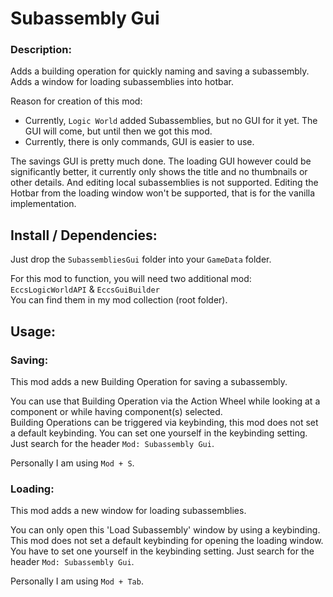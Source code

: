 # Subassembly Gui

### Description:

Adds a building operation for quickly naming and saving a subassembly.\
Adds a window for loading subassemblies into hotbar.

Reason for creation of this mod:

- Currently, `Logic World` added Subassemblies, but no GUI for it yet. The GUI will come, but until then we got this mod.
- Currently, there is only commands, GUI is easier to use.

The savings GUI is pretty much done. The loading GUI however could be significantly better, it currently only shows the title and no thumbnails or other details. And editing local subassemblies is not supported. Editing the Hotbar from the loading window won't be supported, that is for the vanilla implementation.

## Install / Dependencies:

Just drop the `SubassembliesGui` folder into your `GameData` folder.

For this mod to function, you will need two additional mod: `EccsLogicWorldAPI` & `EccsGuiBuilder`\
You can find them in my mod collection (root folder).

## Usage:

### Saving:

This mod adds a new Building Operation for saving a subassembly.

You can use that Building Operation via the Action Wheel while looking at a component or while having component(s) selected.\
Building Operations can be triggered via keybinding, this mod does not set a default keybinding. You can set one yourself in the keybinding setting. Just search for the header `Mod: Subassembly Gui`.

Personally I am using `Mod + S`.

### Loading:

This mod adds a new window for loading subassemblies.

You can only open this 'Load Subassembly' window by using a keybinding.\
This mod does not set a default keybinding for opening the loading window. You have to set one yourself in the keybinding setting. Just search for the header `Mod: Subassembly Gui`.

Personally I am using `Mod + Tab`.
